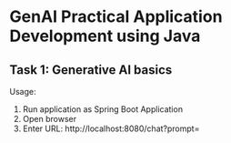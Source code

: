 # GenAI Practical Application Development using Java

## Task 1: Generative AI basics

Usage:
1. Run application as Spring Boot Application
2. Open browser
3. Enter URL: http://localhost:8080/chat?prompt=<your prompt>
